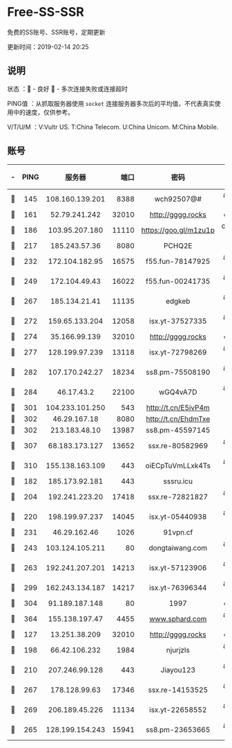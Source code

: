 # Free-SS-SSR

免费的SS账号、SSR账号，定期更新

更新时间：2019-02-14 20:25

## 说明

状态     ：🙂 - 良好 🙁 - 多次连接失败或连接超时

PING值   ：从抓取服务器使用 `socket` 连接服务器多次后的平均值，不代表真实使用中的速度，仅供参考。

V/T/U/M  ：V:Vultr US. T:China Telecom. U:China Unicom. M:China Mobile.

## 账号

|-|PING|服务器|端口|密码|加密方式|区域|V/T/U/M|
|:----:|:----:|:-----:|-----:|:----:|:----:|:----:|:----:|
|🙂|145|108.160.139.201|8388|wch92507@#|aes-256-cfb|JP|10↑/10↑/10↑/10↑|
|🙂|161|52.79.241.242|32010|http://gggg.rocks|chacha20|KR|9↑/9↑/10↑/10↑|
|🙂|186|103.95.207.180|11110|https://goo.gl/m1zu1p|chacha20-ietf|US|9↑/9↑/10↑/8↑|
|🙂|217|185.243.57.36|8080|PCHQ2E|rc4-md5|US|10↑/10↑/10↑/10↑|
|🙂|232|172.104.182.95|16575|f55.fun-78147925|aes-256-cfb|SG|10↑/10↑/9↑/10↑|
|🙂|249|172.104.49.43|16022|f55.fun-00241735|aes-256-cfb|SG|6↑/6↑/6↓/6↑|
|🙂|267|185.134.21.41|11135|edgkeb|aes-256-cfb|GB|10↑/10↑/10↑/10↑|
|🙂|272|159.65.133.204|12058|isx.yt-37527335|aes-256-cfb|SG|10↑/10↑/10↑/10↑|
|🙂|274|35.166.99.139|32010|http://gggg.rocks|chacha20|US|10↑/10↑/10↑/10↑|
|🙂|277|128.199.97.239|13118|isx.yt-72798269|aes-256-cfb|SG|10↑/10↑/10↑/10↑|
|🙂|282|107.170.242.27|18234|ss8.pm-75508190|aes-256-cfb|US|10↑/10↑/9↑/10↑|
|🙂|284|46.17.43.2|22100|wGQ4vA7D|aes-256-gcm|RU|4↑/10↑/10↑/10↑|
|🙂|301|104.233.101.250|543|http://t.cn/E5ivP4m|rc4-md5|CA|10↑/10↑/10↑/10↑|
|🙂|302|46.29.167.18|8080|http://t.cn/EhdmTxe|rc4-md5|RU|4↑/3↑/2↑/3↑|
|🙂|302|213.183.48.10|13987|ss8.pm-45597145|rc4-md5|RU|7↑/6↑/6↓/6↑|
|🙂|307|68.183.173.127|13652|ssx.re-80582969|aes-256-cfb|US|7↑/6↑/6↓/6↑|
|🙂|310|155.138.163.109|443|oiECpTuVmLLxk4Ts|aes-256-cfb|US|1↑/10↑/10↑/10↑|
|🙂|182|185.173.92.181|443|sssru.icu|rc4-md5|RU|10↑/9↑/10↑/9↑|
|🙂|204|192.241.223.20|17418|ssx.re-72821827|aes-256-cfb|US|7↑/6↑/6↓/6↑|
|🙂|220|198.199.97.237|14045|isx.yt-05440938|aes-256-cfb|US|10↑/10↑/10↑/10↑|
|🙂|231|46.29.162.46|1026|91vpn.cf|rc4-md5|RU|10↑/10↑/10↑/10↑|
|🙂|243|103.124.105.211|80|dongtaiwang.com|aes-256-cfb|US|10↑/10↑/10↑/10↑|
|🙂|263|192.241.207.201|14213|isx.yt-57123906|aes-256-cfb|US|10↑/10↑/10↑/10↑|
|🙂|299|162.243.134.187|14217|isx.yt-76396344|aes-256-cfb|US|10↑/10↑/10↑/10↑|
|🙂|304|91.189.187.148|80|1997|chacha20|US|10↑/10↑/10↑/10↑|
|🙂|364|155.138.197.47|4455|www.sphard.com|aes-256-cfb|US|9↑/8↑/8↑/8↑|
|🙂|127|13.251.38.209|32010|http://gggg.rocks|chacha20|SG|9↑/10↑/10↑/9↑|
|🙂|198|66.42.106.232|1984|njurjzls|aes-256-cfb|US|10↑/10↑/10↑/10↑|
|🙂|210|207.246.99.128|443|Jiayou123|aes-256-cfb|US|9↑/10↑/10↑/10↑|
|🙂|267|178.128.99.63|17346|ssx.re-14153525|aes-256-cfb|SG|7↑/6↑/6↓/6↑|
|🙂|269|206.189.45.226|11134|isx.yt-22658552|aes-256-cfb|SG|10↑/10↑/10↑/10↑|
|🙁|265|128.199.154.243|15941|ss8.pm-23653665|aes-256-cfb|SG|10↑/10↑/9↑/10↑|
